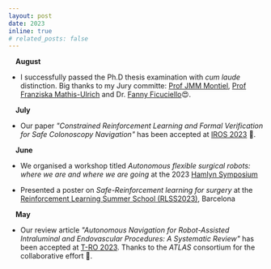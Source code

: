 ```yaml
---
layout: post
date: 2023
inline: true
# related_posts: false
---
```

&emsp;**August** 
- I successfully passed the Ph.D thesis examination with *cum laude* distinction. Big thanks to my Jury committe: [Prof JMM Montiel](http://webdiis.unizar.es/~josemari/), [Prof Franziska Mathis-Ulrich](https://www.aibe.tf.fau.de/person/franziska-mathis-ullrich/) and Dr. [Fanny Ficuciello](https://www.docenti.unina.it/#!/professor/46414e4e59464943554349454c4c4f464343464e5937345236304639313248/riferimenti)😍.

&emsp;**July** 

- Our paper *"Constrained Reinforcement Learning and Formal Verification for Safe Colonoscopy Navigation"* has been accepted at <a href='https://ieee-iros.org/'>IROS 2023</a> 🤖.

&emsp;**June** 

- We organised a workshop titled *Autonomous flexible surgical robots: where we are and where we are going* at the 2023 [Hamlyn Symposium](https://www.hamlynsymposium.org/events/autonomous-flexible-surgical-robots-where-we-are-and-where-we-are-going/)

- Presented a poster on *Safe-Reinforcement learning for surgery* at the [Reinforcement Learning Summer School (RLSS2023)](https://rlsummerschool.com/), Barcelona

&emsp;**May** 

- Our review article *"Autonomous Navigation for Robot-Assisted Intraluminal and Endovascular Procedures: A Systematic Review"* has been accepted at <a href='https://www.ieee-ras.org/publications/t-ro'>T-RO 2023</a>. Thanks to the *ATLAS* consortium for the collaborative effort 🤖.